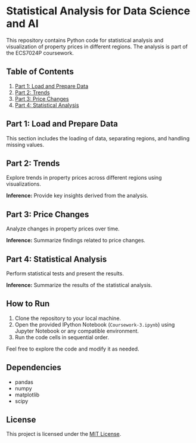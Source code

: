 # Statistical Analysis for Data Science and AI

This repository contains Python code for statistical analysis and visualization of property prices in different regions. The analysis is part of the ECS7024P coursework.

## Table of Contents
1. [Part 1: Load and Prepare Data](#part-1-load-and-prepare-data)
2. [Part 2: Trends](#part-2-trends)
3. [Part 3: Price Changes](#part-3-price-changes)
4. [Part 4: Statistical Analysis](#part-4-statistical-analysis)

## Part 1: Load and Prepare Data
This section includes the loading of data, separating regions, and handling missing values.

## Part 2: Trends
Explore trends in property prices across different regions using visualizations.

**Inference:**
Provide key insights derived from the analysis.

## Part 3: Price Changes
Analyze changes in property prices over time.

**Inference:**
Summarize findings related to price changes.

## Part 4: Statistical Analysis
Perform statistical tests and present the results.

**Inference:**
Summarize the results of the statistical analysis.

## How to Run
1. Clone the repository to your local machine.
2. Open the provided IPython Notebook (`Coursework-3.ipynb`) using Jupyter Notebook or any compatible environment.
3. Run the code cells in sequential order.

Feel free to explore the code and modify it as needed.

## Dependencies
- pandas
- numpy
- matplotlib
- scipy

## License
This project is licensed under the [MIT License](LICENSE).
